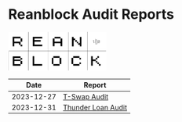 # Reanblock Audit Reports

<img src="./reanblock-logo.png" alt="Reanblock" width="200" >

| Date       | Report                                                                               |
| ---------- | ------------------------------------------------------------------------------------ |
| 2023-12-27 | [T-Swap Audit](/reports/2023-12-27-tswap-audit.pdf) |
| 2023-12-31 | [Thunder Loan Audit](/reports/2023-12-31-thunder-loan.pdf) |
